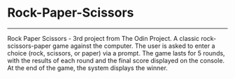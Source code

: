 # Rock-Paper-Scissors

---

Rock Paper Scissors - 3rd project from The Odin Project.
A classic rock-scissors-paper game against the computer. The user is asked to enter a choice (rock, scissors, or paper) via a prompt. The game lasts for 5 rounds, with the results of each round and the final score displayed on the console. At the end of the game, the system displays the winner.
